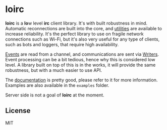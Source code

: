 # loirc
**loirc** is a **lo**w level **irc** client library. It's with built robustness in mind.
Automatic reconnections are built into the core, and
[utilities](http://sbstp.github.io/loirc/loirc/struct.ActivityMonitor.html)
are available to increase reliability. It's the perfect library to use on
fragile network connections such as Wi-Fi, but it's also very useful for any
type of clients, such as bots and loggers, that require high availability.

[Events](http://sbstp.github.io/loirc/loirc/enum.Event.html) are read from a channel, and communications are sent via
[Writers](http://sbstp.github.io/loirc/loirc/struct.Writer.html).
Event processing can be a bit tedious, hence why this is considered low level.
A library built on top of this is in the works, it will provide the same robustness,
but with a much easier to use API.

The [documentation](http://sbstp.github.io/loirc/loirc/index.html) is pretty good,
please refer to it for more information.
Examples are also available in the `examples` folder.

Server side is not a goal of **loirc** at the moment.

## License
MIT
